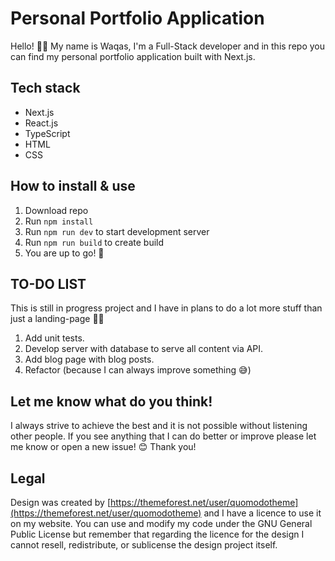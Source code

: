 
# Personal Portfolio Application
Hello! 👋🏼 My name is Waqas, I'm a Full-Stack developer and in this repo you can find my personal portfolio application built with Next.js.

## Tech stack

 - Next.js
 - React.js
 - TypeScript
 - HTML
 - CSS



## How to install & use

 1. Download repo
 2. Run `npm install`
 3. Run `npm run dev` to start development server
 4. Run `npm run build` to create build
 5. You are up to go! 🚀

## TO-DO LIST
This is still in progress project and I have in plans to do a lot more stuff than just a landing-page 🤘🏼

 1. Add unit tests.
 2. Develop server with database to serve all content via API.
 3. Add blog page with blog posts.
 3. Refactor (because I can always improve something 😅)

## Let me know what do you think!
I always strive to achieve the best and it is not possible without listening other people. If you see anything that I can do better or improve please let me know or open a new issue! 😊 Thank you!


## Legal

Design was created by [https://themeforest.net/user/quomodotheme](https://themeforest.net/user/quomodotheme) and I have a licence to use it on my website. You can use and modify my code under the GNU General Public License but remember that regarding the licence for the design I cannot resell, redistribute, or sublicense the design project itself.
